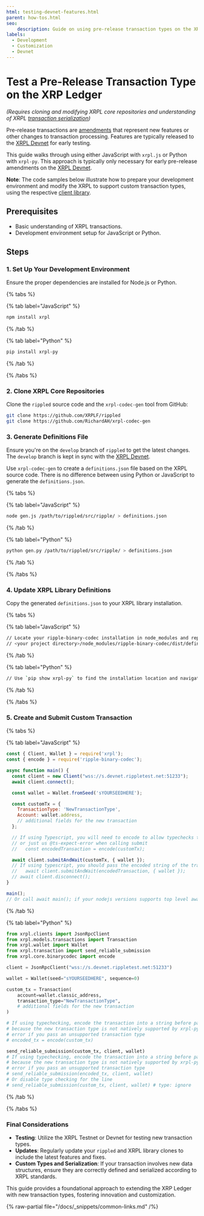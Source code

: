 ```yaml
---
html: testing-devnet-features.html
parent: how-tos.html
seo:
    description: Guide on using pre-release transaction types on the XRP Ledger for developers.
labels:
  - Development
  - Customization
  - Devnet
---
```

# Test a Pre-Release Transaction Type on the XRP Ledger

_(Requires cloning and modifying XRPL core repositories and understanding of XRPL [transaction serialization](../../references/protocol/binary-format.md))_

Pre-release transactions are [amendments](../../concepts/networks-and-servers/amendments.md) that represent new features or other changes to transaction processing. Features are typically released to the [XRPL Devnet](../../concepts/networks-and-servers/parallel-networks.md) for early testing.

This guide walks through using either JavaScript with `xrpl.js` or Python with `xrpl-py`. This approach is typically only necessary for early pre-release amendments on the [XRPL Devnet](../../concepts/networks-and-servers/parallel-networks.md).

**Note**: The code samples below illustrate how to prepare your development environment and modify the XRPL to support custom transaction types, using the respective [client library](../../references/client-libraries.md).

## Prerequisites

- Basic understanding of XRPL transactions.
- Development environment setup for JavaScript or Python.

## Steps

### 1. Set Up Your Development Environment

Ensure the proper dependencies are installed for Node.js or Python.

{% tabs %}

{% tab label="JavaScript" %}

```javascript
npm install xrpl
```

{% /tab %}

{% tab label="Python" %}

```bash
pip install xrpl-py
```

{% /tab %}

{% /tabs %}

### 2. Clone XRPL Core Repositories

Clone the `rippled` source code and the `xrpl-codec-gen` tool from GitHub:
```bash
git clone https://github.com/XRPLF/rippled
git clone https://github.com/RichardAH/xrpl-codec-gen
```

### 3. Generate Definitions File

Ensure you're on the `develop` branch of `rippled` to get the latest changes. The `develop` branch is kept in sync with the [XRPL Devnet](../../concepts/networks-and-servers/parallel-networks.md).

Use `xrpl-codec-gen` to create a `definitions.json` file based on the XRPL source code. There is no difference between using Python or JavaScript to generate the `definitions.json`.

{% tabs %}

{% tab label="JavaScript" %}

```bash
node gen.js /path/to/rippled/src/ripple/ > definitions.json
```

{% /tab %}

{% tab label="Python" %}

```bash
python gen.py /path/to/rippled/src/ripple/ > definitions.json
```

{% /tab %}

{% /tabs %}

### 4. Update XRPL Library Definitions

Copy the generated `definitions.json` to your XRPL library installation.

{% tabs %}

{% tab label="JavaScript" %}

```bash
// Locate your ripple-binary-codec installation in node_modules and replace the definitions.json file.
// <your project directory>/node_modules/ripple-binary-codec/dist/definitions.json
```

{% /tab %}

{% tab label="Python" %}

```bash
// Use `pip show xrpl-py` to find the installation location and navigate to `<output of pip show>/xrpl/core/binarycodec/definitions/definitions.json` to replace the `definitions.json` file.
```

{% /tab %}

{% /tabs %}

### 5. Create and Submit Custom Transaction

{% tabs %}

{% tab label="JavaScript" %}

```javascript
const { Client, Wallet } = require('xrpl');
const { encode } = require('ripple-binary-codec');

async function main() {
  const client = new Client("wss://s.devnet.rippletest.net:51233");
  await client.connect();

  const wallet = Wallet.fromSeed('sYOURSEEDHERE');

  const customTx = {
    TransactionType: 'NewTransactionType',
    Account: wallet.address,
    // additional fields for the new transaction
  };

  // If using Typescript, you will need to encode to allow typechecks to function
  // or just us @ts-expect-error when calling submit
  //   const encodedTransaction = encode(customTx);

  await client.submitAndWait(customTx, { wallet });
  // If using typescript, you should pass the encoded string of the transaction or us @ts-expect-error
  //   await client.submitAndWait(encodedTransaction, { wallet });
  // await client.disconnect();
}

main();
// Or call await main(); if your nodejs versions supports top level await
```

{% /tab %}

{% tab label="Python" %}

```python
from xrpl.clients import JsonRpcClient
from xrpl.models.transactions import Transaction
from xrpl.wallet import Wallet
from xrpl.transaction import send_reliable_submission
from xrpl.core.binarycodec import encode

client = JsonRpcClient("wss://s.devnet.rippletest.net:51233")

wallet = Wallet(seed="sYOURSEEDHERE", sequence=0)

custom_tx = Transaction(
    account=wallet.classic_address,
    transaction_type="NewTransactionType",
    # additional fields for the new transaction
)

# If using typechecking, encode the transaction into a string before passing to send_reliable_submission
# because the new transaction type is not natively supported by xrpl-py and therefore will have a type
# error if you pass an unsupported transaction type
# encoded_tx = encode(custom_tx)

send_reliable_submission(custom_tx, client, wallet)
# If using typechecking, encode the transaction into a string before passing to send_reliable_submission
# because the new transaction type is not natively supported by xrpl-py and therefore will have a type
# error if you pass an unsupported transaction type
# send_reliable_submission(encoded_tx, client, wallet)
# Or disable type checking for the line
# send_reliable_submission(custom_tx, client, wallet) # type: ignore
```

{% /tab %}

{% /tabs %}

### Final Considerations

- **Testing**: Utilize the XRPL Testnet or Devnet for testing new transaction types.
- **Updates**: Regularly update your `rippled` and XRPL library clones to include the latest features and fixes.
- **Custom Types and Serialization**: If your transaction involves new data structures, ensure they are correctly defined and serialized according to XRPL standards.

This guide provides a foundational approach to extending the XRP Ledger with new transaction types, fostering innovation and customization.

{% raw-partial file="/docs/_snippets/common-links.md" /%}
